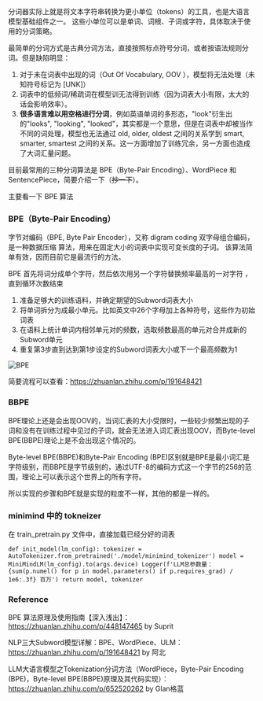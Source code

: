 分词器实际上就是将文本字符串转换为更小单位（tokens）的工具，也是大语言模型基础组件之一。
这些小单位可以是单词、词根、子词或字符，具体取决于使用的分词策略。

最简单的分词方式是古典分词方法，直接按照标点符号分词，或者按语法规则分词。但是缺陷明显：
1. 对于未在词表中出现的词（Out Of Vocabulary, OOV ），模型将无法处理（未知符号标记为 [UNK]）
2. 词表中的低频词/稀疏词在模型训无法得到训练（因为词表大小有限，太大的话会影响效率）。
3. **很多语言难以用空格进行分词**，例如英语单词的多形态，"look"衍生出的"looks", "looking", "looked"，其实都是一个意思，但是在词表中却被当作不同的词处理，模型也无法通过 old, older, oldest 之间的关系学到 smart, smarter, smartest 之间的关系。这一方面增加了训练冗余，另一方面也造成了大词汇量问题。

目前最常用的三种分词算法是 BPE（Byte-Pair Encoding）、WordPiece 和 SentencePiece，简要介绍一下（~~抄一下~~）。

主要看一下 BPE 算法

### BPE（Byte-Pair Encoding）
字节对编码（BPE, Byte Pair Encoder），又称 digram coding 双字母组合编码，是一种数据压缩 算法，用来在固定大小的词表中实现可变⻓度的子词。
该算法简单有效，因而目前它是最流行的方法。

BPE 首先将词分成单个字符，然后依次用另一个字符替换频率最高的一对字符 ，直到循环次数结束

1. 准备足够大的训练语料，并确定期望的Subword词表大小
2. 将单词拆分为成最小单元。比如英文中26个字母加上各种符号，这些作为初始词表
3. 在语料上统计单词内相邻单元对的频数，选取频数最高的单元对合并成新的Subword单元
4. 重复第3步直到达到第1步设定的Subword词表大小或下一个最高频数为1

![BPE](/img/minimind/BPE.jpg)

简要流程可以查看：https://zhuanlan.zhihu.com/p/191648421

### BBPE
BPE理论上还是会出现OOV的，当词汇表的大小受限时，一些较少频繁出现的子词和没有在训练过程中见过的子词，就会无法进入词汇表出现OOV，而Byte-level BPE(BBPE)理论上是不会出现这个情况的。

Byte-level BPE(BBPE)和Byte-Pair Encoding (BPE)区别就是BPE是最小词汇是字符级别，而BBPE是字节级别的，通过UTF-8的编码方式这一个字节的256的范围，理论上可以表示这个世界上的所有字符。

所以实现的步骤和BPE就是实现的粒度不一样，其他的都是一样的。

### minimind 中的 tokneizer
在 train_pretrain.py 文件中，直接加载已经分好的词表

`
def init_model(lm_config):
    tokenizer = AutoTokenizer.from_pretrained('./model/minimind_tokenizer')
    model = MiniMindLM(lm_config).to(args.device)
    Logger(f'LLM总参数量：{sum(p.numel() for p in model.parameters() if p.requires_grad) / 1e6:.3f} 百万')
    return model, tokenizer
`


### Reference
BPE 算法原理及使用指南【深入浅出】：https://zhuanlan.zhihu.com/p/448147465 by Suprit

NLP三大Subword模型详解：BPE、WordPiece、ULM：https://zhuanlan.zhihu.com/p/191648421 by 阿北

LLM大语言模型之Tokenization分词方法（WordPiece，Byte-Pair Encoding (BPE)，Byte-level BPE(BBPE)原理及其代码实现）：https://zhuanlan.zhihu.com/p/652520262 by Glan格蓝
